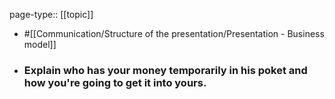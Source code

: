 page-type:: [[topic]]

- #[[Communication/Structure of the presentation/Presentation - Business model]]

- ### Explain who has your money temporarily in his poket and how you're going to get it into yours.



